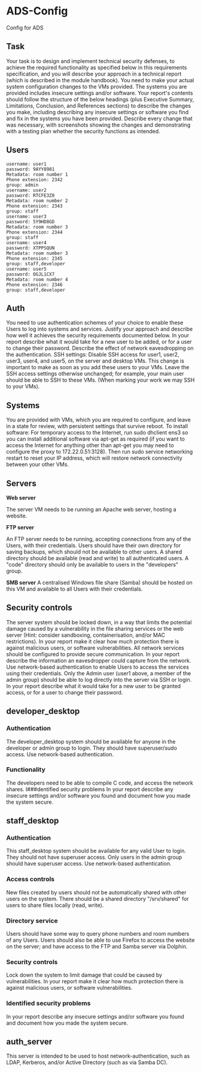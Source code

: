 # ADS-Config
Config for ADS

## Task
Your task is to design and implement technical security defenses, to achieve the required functionality as specified below in this requirements specification, and you will describe your approach in a technical report (which is described in the module handbook).
You need to make your actual system configuration changes to the VMs provided.
The systems you are provided includes insecure settings and/or software.
Your report's contents should follow the structure of the below headings (plus Executive Summary, Limitations, Conclusion, and References sections) to describe the changes you make, including describing any insecure settings or software you find and fix in the systems you have been provided. Describe every change that was necessary, with screenshots showing the changes and demonstrating with a testing plan whether the security functions as intended.

## Users

````
username: user1
password: 9AYY8981
Metadata: room number 1
Phone extension: 2342
group: admin
username: user2
password: RTCFE3Z0
Metadata: room number 2
Phone extension: 2343
group: staff
username: user3
password: 5Y9HD8GD
Metadata: room number 3
Phone extension: 2344 
group: staff
username: user4
password: XTPPSQUN
Metadata: room number 3
Phone extension: 2345
group: staff,developer
username: user5
password: OGJL1CX7
Metadata: room number 4
Phone extension: 2346
group: staff,developer
````

## Auth
You need to use authentication schemes of your choice to enable these Users to log into systems and services. Justify your approach and describe how well it achieves the security requirements documented below.
In your report describe what it would take for a new user to be added, or for a user to change their password. Describe the effect of network eavesdropping on the authentication.
SSH settings: Disable SSH access for user1, user2, user3, user4, and user5, on the server and desktop VMs. This change is important to make as soon as you add these users to your VMs. Leave the SSH access settings otherwise unchanged; for example, your main user should be able to SSH to these VMs. (When marking your work we may SSH to your VMs).

## Systems
You are provided with VMs, which you are required to configure, and leave in a state for review, with persistent settings that survive reboot.
To install software: For temporary access to the Internet, run sudo dhclient ens3 so you can install additional software via apt-get as required (if you want to access the Internet for anything other than apt-get you may need to configure the proxy to 172.22.0.51:3128). Then run sudo service networking restart to reset your IP address, which will restore network connectivity between your other VMs.

## Servers

**Web server**

The server VM needs to be running an Apache web server, hosting a website.

**FTP server**

An FTP server needs to be running, accepting connections from any of the Users, with their credentials. Users should have their own directory for saving backups, which should not be available to other users. A shared directory should be available (read and write) to all authenticated users. A "code" directory should only be available to users in the "developers" group.

**SMB server**
A centralised Windows file share (Samba) should be hosted on this VM and available to all Users with their credentials.

## Security controls
The server system should be locked down, in a way that limits the potential damage caused by a vulnerability in the file sharing services or the web server (Hint: consider sandboxing, containerisation, and/or MAC restrictions). In your report make it clear how much protection there is against malicious users, or software vulnerabilities.
All network services should be configured to provide secure communication. In your report describe the information an eavesdropper could capture from the network.
Use network-based authentication to enable Users to access the services using their credentials. Only the Admin user (user1 above, a member of the admin group) should be able to log directly into the server via SSH or login. In your report describe what it would take for a new user to be granted access, or for a user to change their password.

## developer_desktop
### Authentication
The developer_desktop system should be available for anyone in the developer or admin group to login. They should have superuser/sudo access. Use network-based authentication.
### Functionality
The developers need to be able to compile C code, and access the network shares.
I###dentified security problems
In your report describe any insecure settings and/or software you found and document how you made the system secure.

## staff_desktop
### Authentication
This staff_desktop system should be available for any valid User to login. They should not have superuser access. Only users in the admin group should have superuser access. Use network-based authentication.
### Access controls
New files created by users should not be automatically shared with other users on the system. There should be a shared directory "/srv/shared" for users to share files locally (read, write).
### Directory service
Users should have some way to query phone numbers and room numbers of any Users. Users should also be able to use Firefox to access the website on the server; and have access to the FTP and Samba server via Dolphin.
### Security controls
Lock down the system to limit damage that could be caused by vulnerabilities. In your report make it clear how much protection there is against malicious users, or software vulnerabilities.
### Identified security problems
In your report describe any insecure settings and/or software you found and document how you made the system secure.


## auth_server
This server is intended to be used to host network-authentication, such as LDAP, Kerberos, and/or Active Directory (such as via Samba DC). 

